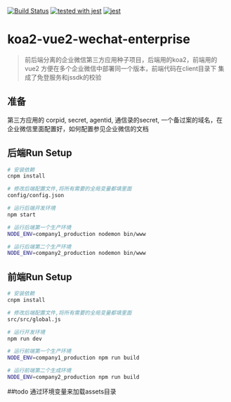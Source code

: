 [![Build Status](https://travis-ci.org/yaonie084/koa2-vue2-wechat-enterprise.svg?branch=master)](https://travis-ci.org/yaonie084/koa2-vue2-wechat-enterprise)
[![tested with jest](https://img.shields.io/badge/tested_with-jest-99424f.svg)](https://github.com/facebook/jest) [![jest](https://facebook.github.io/jest/img/jest-badge.svg)](https://github.com/facebook/jest)


# koa2-vue2-wechat-enterprise

> 前后端分离的企业微信第三方应用种子项目，后端用的koa2，前端用的vue2
> 方便在多个企业微信中部署同一个版本，前端代码在client目录下
> 集成了免登服务和jssdk的校验

## 准备
第三方应用的 corpid, secret, agentid, 通信录的secret, 一个备过案的域名，在企业微信里面配置好，如何配置参见企业微信的文档

## 后端Run Setup

``` bash
# 安装依赖
cnpm install

# 修改后端配置文件,将所有需要的全局变量都填里面
config/config.json

# 运行后端开发环境
npm start

# 运行后端第一个生产环境
NODE_ENV=company1_production nodemon bin/www

# 运行后端第二个生产环境
NODE_ENV=company2_production nodemon bin/www
```


## 前端Run Setup

``` bash
# 安装依赖
cnpm install

# 修改后端配置文件,将所有需要的全局变量都填里面
src/src/global.js

# 运行开发环境
npm run dev

# 运行前端第一个生产环境
NODE_ENV=company1_production npm run build

# 运行前端第二个生成环境
NODE_ENV=company2_production npm run build
```

##todo
通过环境变量来加载assets目录